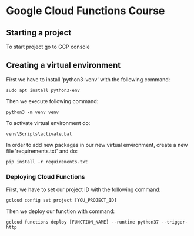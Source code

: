 # Google Cloud Functions Course
## Starting a project
To start project go to GCP console
## Creating a virtual environment
First we have to install 'python3-venv' with the following command:
```
sudo apt install python3-env
```
Then we execute following command:
```
python3 -m venv venv
```
To activate virtual environment do:
```
venv\Scripts\activate.bat
```
In order to add new packages in our new virtual environment,
create a new file 'requirements.txt' and do:
```
pip install -r requirements.txt
```
### Deploying Cloud Functions
First, we have to set our project ID with the following command:
```
gcloud config set project [YOU_PROJECT_ID]
```
Then we deploy our function with command:
```
gcloud functions deploy [FUNCTION_NAME] --runtime python37 --trigger-http
```
